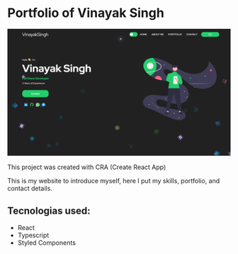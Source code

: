 # Portfolio of Vinayak Singh

<img src ="https://github.com/CodeVinayak/CodeVinayak/blob/ac22232664c95b871feabaaa6b0132f6a9de1c1b/www.vinayaksingh.in.png" />
 
This project was created with CRA (Create React App)

This is my website to introduce myself, here I put my skills, portfolio, and contact details.

## Tecnologias used:
- React
- Typescript
- Styled Components
 
